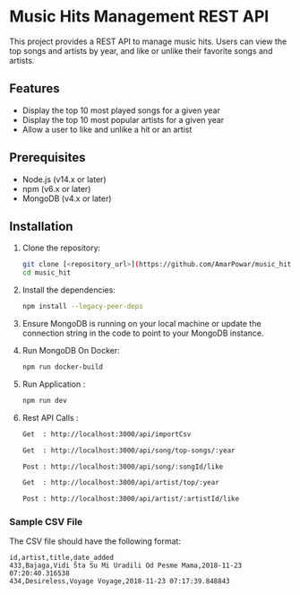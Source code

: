 # Music Hits Management REST API

This project provides a REST API to manage music hits. Users can view the top songs and artists by year, and like or unlike their favorite songs and artists.

## Features

- Display the top 10 most played songs for a given year
- Display the top 10 most popular artists for a given year
- Allow a user to like and unlike a hit or an artist

## Prerequisites

- Node.js (v14.x or later)
- npm (v6.x or later)
- MongoDB (v4.x or later)

## Installation

1. Clone the repository:

   ```sh
   git clone [<repository_url>](https://github.com/AmarPowar/music_hit.git)
   cd music_hit
   ```

2. Install the dependencies:

   ```sh
   npm install --legacy-peer-deps
   ```

3. Ensure MongoDB is running on your local machine or update the connection string in the code to point to your MongoDB instance.

4. Run MongoDB On Docker:

   ```sh
   npm run docker-build
   ```

5. Run Application :

   ```sh
   npm run dev
   ```

6. Rest API Calls :

   ```sh
   Get  : http://localhost:3000/api/importCsv

   Get  : http://localhost:3000/api/song/top-songs/:year

   Post : http://localhost:3000/api/song/:songId/like

   Get  : http://localhost:3000/api/artist/top/:year

   Post : http://localhost:3000/api/artist/:artistId/like
   
   ```

### Sample CSV File

The CSV file should have the following format:

```csv
id,artist,title,date_added
433,Bajaga,Vidi Šta Su Mi Uradili Od Pesme Mama,2018-11-23 07:20:40.316538
434,Desireless,Voyage Voyage,2018-11-23 07:17:39.848843
```
